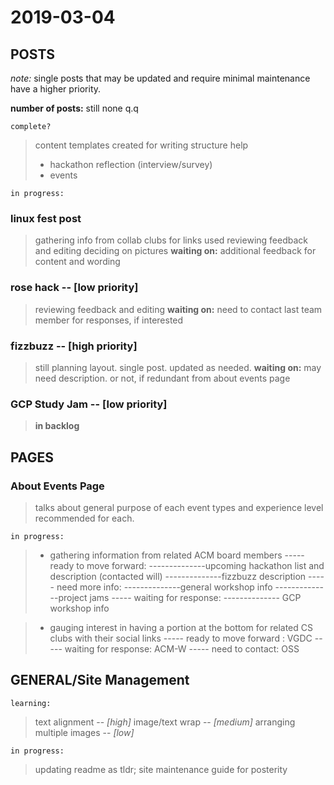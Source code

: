 # 2019-03-04

## POSTS

_note:_ single posts that may be updated and require minimal maintenance have a higher priority.

**number of posts:** still none q.q

`complete?`

> content templates created for writing structure help
>
> - hackathon reflection (interview/survey)
> - events

`in progress:`

### linux fest post

> gathering info from collab clubs for links used
> reviewing feedback and editing
> deciding on pictures
> **waiting on:** additional feedback for content and wording

### rose hack -- [low priority]

> reviewing feedback and editing
> **waiting on:** need to contact last team member for responses, if interested

### fizzbuzz -- [high priority]

> still planning layout. single post. updated as needed.
> **waiting on:** may need description. or not, if redundant from about events page

### GCP Study Jam -- [low priority]

> **in backlog**

## PAGES

### About Events Page

> talks about general purpose of each event types and experience level recommended for each.

`in progress:`

> - gathering information from related ACM board members
>   ----- ready to move forward:
>   --------------upcoming hackathon list and description (contacted will)
>   --------------fizzbuzz description
>   ----- need more info:
>   --------------general workshop info
>   --------------project jams
>   ----- waiting for response:
>   -------------- GCP workshop info

> - gauging interest in having a portion at the bottom for related CS clubs with their social links
>   ----- ready to move forward : VGDC
>   ----- waiting for response: ACM-W
>   ----- need to contact: OSS

## GENERAL/Site Management

`learning:`

> text alignment -- _[high]_
> image/text wrap -- _[medium]_
> arranging multiple images -- _[low]_

`in progress:`

> updating readme as tldr; site maintenance guide for posterity
